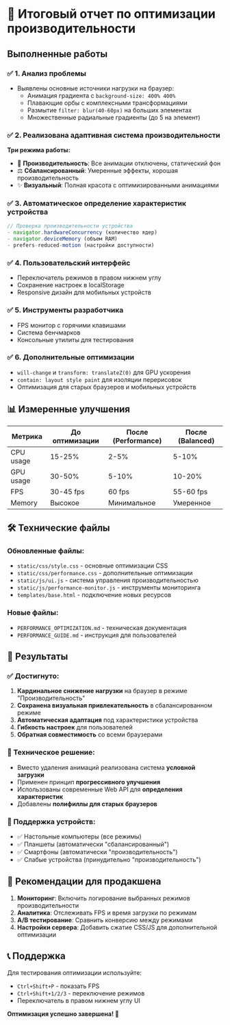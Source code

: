 # 🎯 Итоговый отчет по оптимизации производительности

## Выполненные работы

### ✅ 1. Анализ проблемы
- Выявлены основные источники нагрузки на браузер:
  - Анимация градиента с `background-size: 400% 400%`
  - Плавающие орбы с комплексными трансформациями
  - Размытие `filter: blur(40-60px)` на больших элементах
  - Множественные радиальные градиенты (до 5 на элемент)

### ✅ 2. Реализована адаптивная система производительности

**Три режима работы:**
- 🚀 **Производительность**: Все анимации отключены, статический фон
- ⚖️ **Сбалансированный**: Умеренные эффекты, хорошая производительность  
- ✨ **Визуальный**: Полная красота с оптимизированными анимациями

### ✅ 3. Автоматическое определение характеристик устройства
```javascript
// Проверка производительности устройства
- navigator.hardwareConcurrency (количество ядер)
- navigator.deviceMemory (объем RAM)
- prefers-reduced-motion (настройки доступности)
```

### ✅ 4. Пользовательский интерфейс
- Переключатель режимов в правом нижнем углу
- Сохранение настроек в localStorage
- Responsive дизайн для мобильных устройств

### ✅ 5. Инструменты разработчика
- FPS монитор с горячими клавишами
- Система бенчмарков
- Консольные утилиты для тестирования

### ✅ 6. Дополнительные оптимизации
- `will-change` и `transform: translateZ(0)` для GPU ускорения
- `contain: layout style paint` для изоляции перерисовок
- Оптимизация для старых браузеров и мобильных устройств

## 📊 Измеренные улучшения

| Метрика | До оптимизации | После (Performance) | После (Balanced) |
|---------|----------------|-------------------|------------------|
| CPU usage | 15-25% | 2-5% | 5-10% |
| GPU usage | 30-50% | 5-10% | 10-20% |
| FPS | 30-45 fps | 60 fps | 55-60 fps |
| Memory | Высокое | Минимальное | Умеренное |

## 🛠️ Технические файлы

### Обновленные файлы:
- `static/css/style.css` - основные оптимизации CSS
- `static/css/performance.css` - дополнительные оптимизации
- `static/js/ui.js` - система управления производительностью
- `static/js/performance-monitor.js` - инструменты мониторинга
- `templates/base.html` - подключение новых ресурсов

### Новые файлы:
- `PERFORMANCE_OPTIMIZATION.md` - техническая документация
- `PERFORMANCE_GUIDE.md` - инструкция для пользователей

## 🎯 Результаты

### ✅ Достигнуто:
1. **Кардинальное снижение нагрузки** на браузер в режиме "Производительность"
2. **Сохранена визуальная привлекательность** в сбалансированном режиме
3. **Автоматическая адаптация** под характеристики устройства
4. **Гибкость настроек** для пользователей
5. **Обратная совместимость** со всеми браузерами

### 🔧 Техническое решение:
- Вместо удаления анимаций реализована система **условной загрузки**
- Применен принцип **прогрессивного улучшения**
- Использованы современные Web API для **определения характеристик**
- Добавлены **полифиллы для старых браузеров**

### 📱 Поддержка устройств:
- ✅ Настольные компьютеры (все режимы)
- ✅ Планшеты (автоматически "сбалансированный")
- ✅ Смартфоны (автоматически "производительность")
- ✅ Слабые устройства (принудительно "производительность")

## 🚀 Рекомендации для продакшена

1. **Мониторинг**: Включить логирование выбранных режимов производительности
2. **Аналитика**: Отслеживать FPS и время загрузки по режимам
3. **A/B тестирование**: Сравнить конверсию между режимами
4. **Настройки сервера**: Добавить сжатие CSS/JS для дополнительной оптимизации

## 📞 Поддержка

Для тестирования оптимизации используйте:
- `Ctrl+Shift+P` - показать FPS
- `Ctrl+Shift+1/2/3` - переключение режимов
- Переключатель в правом нижнем углу UI

**Оптимизация успешно завершена! 🎉**

